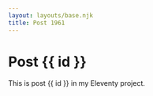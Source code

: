 ```yaml
---
layout: layouts/base.njk
title: Post 1961
---
```


# Post {{ id }}

This is post {{ id }} in my Eleventy project.
